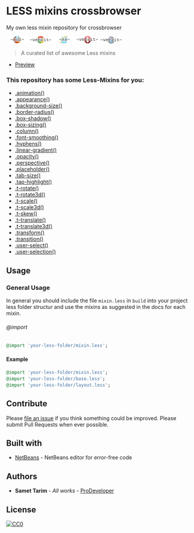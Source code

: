 # LESS mixins crossbrowser

My own less mixin repository for crossbrowser

![alt text](https://github.com/Samettarim/less-mixins/blob/master/test/img/ff.gif "Firefox")
![alt text](https://github.com/Samettarim/less-mixins/blob/master/test/img/g.gif "Google")
![alt text](https://github.com/Samettarim/less-mixins/blob/master/test/img/ie.gif "InternetExplorer")
![alt text](https://github.com/Samettarim/less-mixins/blob/master/test/img/o.gif "Opera")
![alt text](https://github.com/Samettarim/less-mixins/blob/master/test/img/s.gif "Safari")

> A curated list of awesome Less mixins

* [Preview](test/img/tests.png)

### This repository has some Less-Mixins for you:

* [.animation()](partials/_animation.less)
* [.appearance()](partials/_appearance.less)
* [.background-size()](partials/_background-size.less)
* [.border-radius()](partials/_border-radius.less)
* [.box-shadow()](partials/_box-shadow.less)
* [.box-sizing()](partials/_box-sizing.less)
* [.column()](partials/_column.less)
* [.font-smoothing()](partials/_font-smoothing.less)
* [.hyphens()](partials/_hyphens.less)
* [.linear-gradient()](partials/_linear-gradient.less)
* [.opacity()](partials/_opacity.less)
* [.perspective()](partials/_perspective.less)
* [.placeholder()](partials/_placeholder.less)
* [.tab-size()](partials/_tab-size.less)
* [.tap-highlight()](partials/_tap-highlight.less)
* [.t-rotate()](partials/_transform-rotate.less)
* [.t-rotate3d()](partials/_transform-rotate3d.less)
* [.t-scale()](partials/_transform-scale.less)
* [.t-scale3d()](partials/_transform-scale3d.less)
* [.t-skew()](partials/_transform-skew.less)
* [.t-translate()](partials/_transform-translate.less)
* [.t-translate3d()](partials/_transform-translate3d.less)
* [.transform()](partials/_transform.less)
* [.transition()](partials/_transition.less)
* [.user-select()](partials/_user-select.less)
* [.user-selection()](partials/_user-select.less)

## Usage

### General Usage

In general you should include the file `mixin.less` in `build` into your 
project less folder structur and use the mixins as suggested in the docs for each mixin.

###### @import

```ruby
@import 'your-less-folder/mixin.less';
```

#### Example

```ruby
@import 'your-less-folder/mixin.less';
@import 'your-less-folder/base.less';
@import 'your-less-folder/layout.less';
```

## Contribute

Please [file an issue](https://github.com/Samettarim/less-mixins/issues) if you
think something could be improved. Please submit Pull Requests when ever
possible.

## Built with

* [NetBeans](https://netbeans.org/) - NetBeans editor for error-free code

## Authors

* **Samet Tarim** - *All works* - [ProDeveloper](https://profiles.wordpress.org/prodeveloper/)

## License

[![CC0](https://licensebuttons.net/p/zero/1.0/88x31.png)](http://creativecommons.org/publicdomain/zero/1.0/)